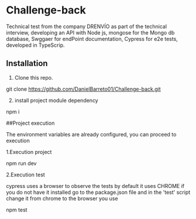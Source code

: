 # Challenge-back
Technical test from the company DRENVÍO as part of the technical interview, developing an API with Node js, mongose for the Mongo db database, Swggaer for endPoint documentation, Cypress for e2e tests, developed in TypeScrip.

## Installation

1. Clone this repo.

git clone https://github.com/DanielBarreto01/Challenge-back.git

2. install project module dependency

npm i

##Project execution

The environment variables are already configured, you can proceed to execution

1.Execution project

npm run dev

2.Execution test

cypress uses a browser to observe the tests by default it uses CHROME if you do not have it installed go to the package.json file and in the 'test' script change it from chrome to the browser you use

npm test



